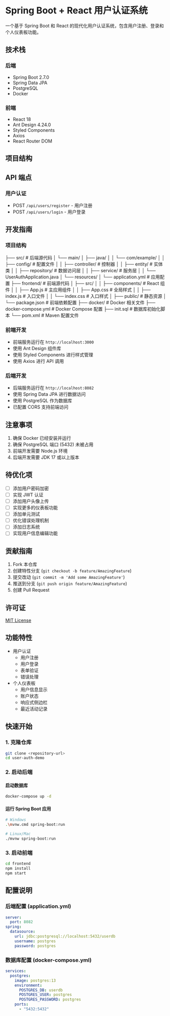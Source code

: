 # Spring Boot + React 用户认证系统

一个基于 Spring Boot 和 React 的现代化用户认证系统，包含用户注册、登录和个人仪表板功能。

## 技术栈

### 后端
- Spring Boot 2.7.0
- Spring Data JPA
- PostgreSQL
- Docker

### 前端
- React 18
- Ant Design 4.24.0
- Styled Components
- Axios
- React Router DOM

## 项目结构 

## API 端点

### 用户认证
- POST `/api/users/register` - 用户注册
- POST `/api/users/login` - 用户登录

## 开发指南

### 项目结构
├── src/ # 后端源代码
│ └── main/
│ ├── java/
│ │ └── com/example/
│ │ ├── config/ # 配置文件
│ │ ├── controller/ # 控制器
│ │ ├── entity/ # 实体类
│ │ ├── repository/ # 数据访问层
│ │ ├── service/ # 服务层
│ │ └── UserAuthApplication.java
│ └── resources/
│ └── application.yml # 应用配置
├── frontend/ # 前端源代码
│ ├── src/
│ │ ├── components/ # React 组件
│ │ ├── App.js # 主应用组件
│ │ ├── App.css # 全局样式
│ │ ├── index.js # 入口文件
│ │ └── index.css # 入口样式
│ ├── public/ # 静态资源
│ └── package.json # 前端依赖配置
├── docker/ # Docker 相关文件
├── docker-compose.yml # Docker Compose 配置
├── init.sql # 数据库初始化脚本
└── pom.xml # Maven 配置文件

### 前端开发
- 前端服务运行在 `http://localhost:3000`
- 使用 Ant Design 组件库
- 使用 Styled Components 进行样式管理
- 使用 Axios 进行 API 调用

### 后端开发
- 后端服务运行在 `http://localhost:8082`
- 使用 Spring Data JPA 进行数据访问
- 使用 PostgreSQL 作为数据库
- 已配置 CORS 支持前端访问

## 注意事项

1. 确保 Docker 已经安装并运行
2. 确保 PostgreSQL 端口 (5432) 未被占用
3. 前端开发需要 Node.js 环境
4. 后端开发需要 JDK 17 或以上版本

## 待优化项

- [ ] 添加用户密码加密
- [ ] 实现 JWT 认证
- [ ] 添加用户头像上传
- [ ] 实现更多的仪表板功能
- [ ] 添加单元测试
- [ ] 优化错误处理机制
- [ ] 添加日志系统
- [ ] 实现用户信息编辑功能

## 贡献指南

1. Fork 本仓库
2. 创建特性分支 (`git checkout -b feature/AmazingFeature`)
3. 提交改动 (`git commit -m 'Add some AmazingFeature'`)
4. 推送到分支 (`git push origin feature/AmazingFeature`)
5. 创建 Pull Request

## 许可证

[MIT License](LICENSE)

## 功能特性

- 用户认证
  - 用户注册
  - 用户登录
  - 表单验证
  - 错误处理
- 个人仪表板
  - 用户信息显示
  - 账户状态
  - 响应式侧边栏
  - 最近活动记录

## 快速开始

### 1. 克隆仓库

```bash
git clone <repository-url>
cd user-auth-demo
```

### 2. 启动后端

#### 启动数据库
```bash
docker-compose up -d
```

#### 运行 Spring Boot 应用
```bash
# Windows
.\mvnw.cmd spring-boot:run

# Linux/Mac
./mvnw spring-boot:run
```

### 3. 启动前端
```bash
cd frontend
npm install
npm start
```

## 配置说明

### 后端配置 (application.yml)
```yaml
server:
  port: 8082
spring:
  datasource:
    url: jdbc:postgresql://localhost:5432/userdb
    username: postgres
    password: postgres
```

### 数据库配置 (docker-compose.yml)
```yaml
services:
  postgres:
    image: postgres:13
    environment:
      POSTGRES_DB: userdb
      POSTGRES_USER: postgres
      POSTGRES_PASSWORD: postgres
    ports:
      - "5432:5432"
``` 